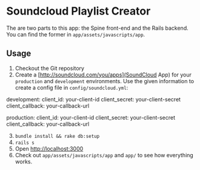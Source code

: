 # Soundcloud Playlist Creator

The are two parts to this app: the Spine front-end and the Rails backend. You can find the former in `app/assets/javascripts/app`.

## Usage

1. Checkout the Git repository
2. Create a [http://soundcloud.com/you/apps](SoundCloud App) for your `production` and `development` environments. Use the given information to create a config file in `config/soundcloud.yml`:

  development:
    client_id: your-client-id
    client_secret: your-client-secret
    client_callback: your-callback-url

  production:
    client_id: your-client-id
    client_secret: your-client-secret
    client_callback: your-callback-url
  
3. `bundle install && rake db:setup`
4. `rails s`
5. Open [http://localhost:3000](http://localhost:3000)
6. Check out `app/assets/javascripts/app` and `app/` to see how everything works.
